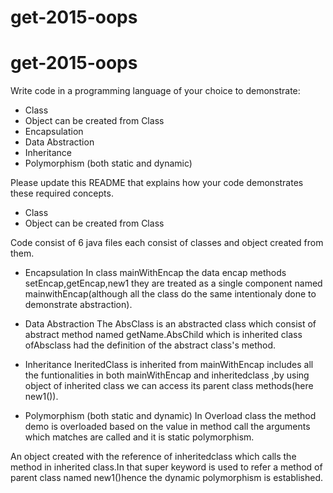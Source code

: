 # get-2015-oops
get-2015-oops
=============

Write code in a programming language of your choice to demonstrate: 
* Class
* Object can be created from Class
* Encapsulation
* Data Abstraction
* Inheritance 
* Polymorphism (both static and dynamic)

Please update this README that explains how your code demonstrates these required concepts.

* Class
* Object can be created from Class

Code consist of 6 java files each consist of classes and object created from them.

* Encapsulation
In class mainWithEncap the data encap methods setEncap,getEncap,new1 they are treated as a single component named mainwithEncap(although all the class do the same intentionaly done to demonstrate abstraction).

* Data Abstraction
The AbsClass is an abstracted class which consist of abstract method named getName.AbsChild which is inherited class ofAbsclass had the definition of the abstract class's method. 

* Inheritance 
IneritedClass is inherited from mainWithEncap includes all the funtionalities in both mainWithEncap and inheritedclass ,by using object of inherited class we can access its parent class methods(here new1()).

* Polymorphism (both static and dynamic)
In Overload class the method demo is overloaded based on the value in method call the arguments which matches are called and it is static polymorphism.

An object created with the reference of inheritedclass which calls the method in inherited class.In that super keyword is used to refer a method of parent class named new1()hence the dynamic polymorphism is established. 



